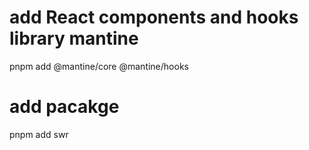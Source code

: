 # add React components and hooks library mantine
 pnpm add @mantine/core @mantine/hooks

# add pacakge

pnpm add swr